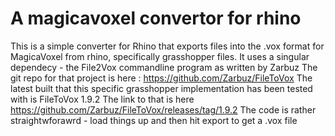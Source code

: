 # A magicavoxel convertor for rhino

This is a simple converter for Rhino that exports files into the .vox format for MagicaVoxel from rhino, specifically grasshopper files.
It uses a singular dependecy - the File2Vox commandline program as written by  Zarbuz 
The git repo for that project is here : https://github.com/Zarbuz/FileToVox
The latest built that this specific grasshopper implementation has been tested with is FileToVox 1.9.2
The link to that is here https://github.com/Zarbuz/FileToVox/releases/tag/1.9.2
The code is rather straightwforawrd - load things up and then hit export to get a .vox file

